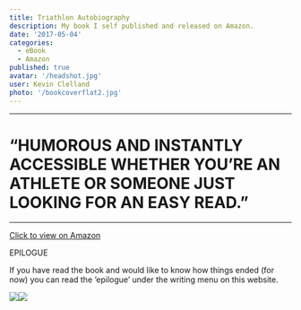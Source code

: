 ```yaml
---
title: Triathlon Autobiography
description: My book I self published and released on Amazon.
date: '2017-05-04'
categories:
  - eBook
  - Amazon
published: true
avatar: '/headshot.jpg'
user: Kevin Clelland
photo: '/bookcoverflat2.jpg'
---
```


 <div class="mx-auto grid w-full max-w-7xl grid-cols-1 md:grid-cols-4 gap-4 p-4">



<div class="col-span-2 p-4">
<hr class="m-auto my-4 w-[150px] border-2 border-black" />
<h1 class="text-center font-serif text-xl font-bold font-italic">“HUMOROUS AND INSTANTLY ACCESSIBLE WHETHER YOU’RE AN ATHLETE OR SOMEONE JUST LOOKING FOR AN EASY READ.”</h1>
<hr class="m-auto my-4 w-[150px] border-2 border-black" />
<p class="text-4xl p-4 text-center"><a href="https://www.amazon.com/Triathlon-Autobiography-struggling-age-grouper-challenging-ebook/dp/B0716LN6RL/ref=sr_1_1?crid=YRYKD88AURVB&keywords=kevin+clelland&qid=1704166242&sprefix=%2Caps%2C318&sr=8-1">Click to view on Amazon</a></p>
<p class="text-4xl p-4">EPILOGUE</p>
<p class="text-xl p-4">If you have read the book and would like to know how things ended (for now) you can read the ‘epilogue’ under the writing menu on this website.</p>


<div class="flex p-4 mx-auto justify-center"><img src="/Sevens Fan.jpg" class="w-1/3 p-4"><img src="/Michael Fan.jpg" class="w-1/3 p-4"></div>


</div>
</div>